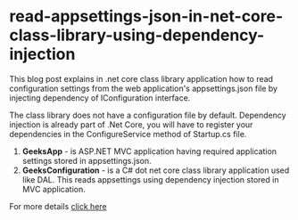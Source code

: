 # read-appsettings-json-in-net-core-class-library-using-dependency-injection

This blog post explains in .net core class library application how to read configuration settings from the web application's appsettings.json file by injecting dependency of IConfiguration interface.

The class library does not have a configuration file by default. Dependency injection is already part of .Net Core, you will have to register your dependencies in the ConfigureService method of Startup.cs file.

1. **GeeksApp** - is ASP.NET MVC application having required application settings stored in appsettings.json.
1. **GeeksConfiguration** - is a C# dot net core class library application used like DAL. This reads appsettings using dependency injection stored in MVC application.

 For more details [click here](https://geeksarray.com/blog/read-appsettings-json-in-net-core-class-library-using-dependency-injection)
